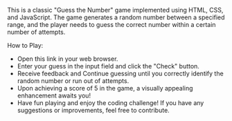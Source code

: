 This is a classic "Guess the Number" game implemented using HTML, CSS, and JavaScript.
The game generates a random number between a specified range, and the player needs to guess the correct number within a certain number of attempts.

How to Play:
* Open this link  in your web browser.
* Enter your guess in the input field and click the "Check" button.
* Receive feedback and Continue guessing until you correctly identify the random number or run out of attempts.
* Upon achieving a score of 5 in the game, a visually appealing enhancement awaits you! 
* Have fun playing and enjoy the coding challenge! If you have any suggestions or improvements, feel free to contribute.
